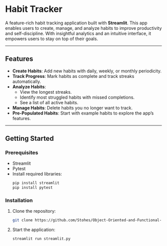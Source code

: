 # Habit Tracker

A feature-rich habit tracking application built with **Streamlit**. This app enables users to create, manage, and analyze habits to improve productivity and self-discipline. With insightful analytics and an intuitive interface, it empowers users to stay on top of their goals.

---

## Features
- **Create Habits**: Add new habits with daily, weekly, or monthly periodicity.
- **Track Progress**: Mark habits as complete and track streaks automatically.
- **Analyze Habits**:
  - View the longest streaks.
  - Identify most struggled habits with missed completions.
  - See a list of all active habits.
- **Manage Habits**: Delete habits you no longer want to track.
- **Pre-Populated Habits**: Start with example habits to explore the app’s features.

---

## Getting Started

### Prerequisites
- Streamlit
- Pytest
- Install required libraries:
  ```bash
  pip install streamlit
  pip install pytest
  ```

### Installation
1. Clone the repository:
   ```bash
   git clone https://github.com/Stohes/Object-Oriented-and-Functional-Programming-with-Python.git
   ```
2. Start the application:
   ```bash
   streamlit run streamlit.py
   ```